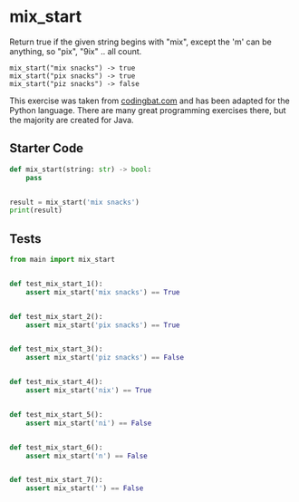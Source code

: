 # mix_start





Return true if the given string begins with "mix", except the 'm' can be anything, so "pix", "9ix" .. all count.

```
mix_start("mix snacks") -> true
mix_start("pix snacks") -> true
mix_start("piz snacks") -> false
```

This exercise was taken from [codingbat.com](https://codingbat.com/prob/p151713) and has been adapted for the Python language. There are many great programming exercises there, but the majority are created for Java.

## Starter Code
```python
def mix_start(string: str) -> bool:
    pass


result = mix_start('mix snacks')
print(result)
```

## Tests
```python
from main import mix_start


def test_mix_start_1():
    assert mix_start('mix snacks') == True


def test_mix_start_2():
    assert mix_start('pix snacks') == True


def test_mix_start_3():
    assert mix_start('piz snacks') == False


def test_mix_start_4():
    assert mix_start('nix') == True


def test_mix_start_5():
    assert mix_start('ni') == False


def test_mix_start_6():
    assert mix_start('n') == False


def test_mix_start_7():
    assert mix_start('') == False
```
